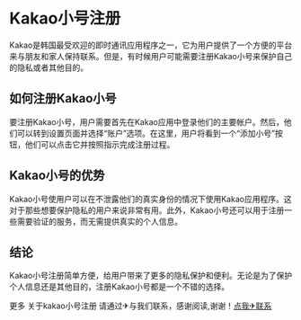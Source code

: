 # Kakao小号注册

Kakao是韩国最受欢迎的即时通讯应用程序之一，它为用户提供了一个方便的平台来与朋友和家人保持联系。但是，有时候用户可能需要注册Kakao小号来保护自己的隐私或者其他目的。

## 如何注册Kakao小号

要注册Kakao小号，用户需要首先在Kakao应用中登录他们的主要帐户。然后，他们可以转到设置页面并选择“账户”选项。在这里，用户将看到一个“添加小号”按钮，他们可以点击它并按照指示完成注册过程。

## Kakao小号的优势

Kakao小号使用户可以在不泄露他们的真实身份的情况下使用Kakao应用程序。这对于那些想要保护隐私的用户来说非常有用。此外，Kakao小号还可以用于注册一些需要验证的服务，而无需提供真实的个人信息。

## 结论

Kakao小号注册简单方便，给用户带来了更多的隐私保护和便利。无论是为了保护个人信息还是其他目的，注册Kakao小号都是一个不错的选择。

更多 关于kakao小号注册 请通过✈与我们联系，感谢阅读,谢谢！[点我✈联系](https://gg.k02.cc)